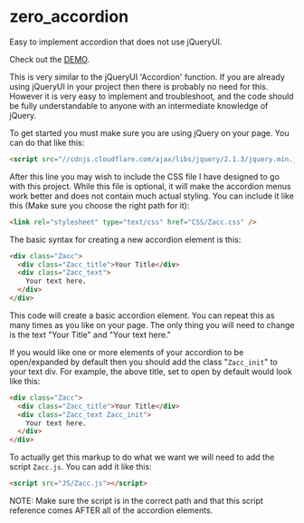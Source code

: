 # zero_accordion
Easy to implement accordion that does not use jQueryUI.

Check out the [DEMO](http://mzero.space/hosted/zero_accordion/).

This is very similar to the jQueryUI 'Accordion' function.  If you are already using jQueryUI in your project then there is probably no need for this. However it is very easy to implement and troubleshoot, and the code should be fully understandable to anyone with an intermediate knowledge of  jQuery. 

To get started you must make sure you are using jQuery on your page. You can do that like this:

````html
<script src="//cdnjs.cloudflare.com/ajax/libs/jquery/2.1.3/jquery.min.js"></script>
````

After this line you may wish to include the CSS file I have designed to go with this project. While this file is optional, it will make the accordion menus work better and does not contain much actual styling. You can include it like this (Make sure you choose the right path for it):

````html
<link rel="stylesheet" type="text/css" href="CSS/Zacc.css" />
````

The basic syntax for creating a new accordion element is this:

````html
<div class="Zacc">
  <div class="Zacc_title">Your Title</div>
  <div class="Zacc_text">
    Your text here. 
  </div>
</div>
````

This code will create a basic accordion element. You can repeat this as many times as you like on your page. The only thing you will need to change is the text "Your Title" and "Your text here."

If you would like one or more elements of your accordion to be open/expanded by default then you should add the class "````Zacc_init````" to your text div. For example, the above title, set to open by default would look like this:

````html
<div class="Zacc">
  <div class="Zacc_title">Your Title</div>
  <div class="Zacc_text Zacc_init">
    Your text here.
  </div>
</div>
````

To actually get this markup to do what we want we will need to add the script ````Zacc.js````. You can add it like this:

````html
<script src="JS/Zacc.js"></script>
````

NOTE: Make sure the script is in the correct path and that this script reference comes AFTER all of the accordion elements. 




